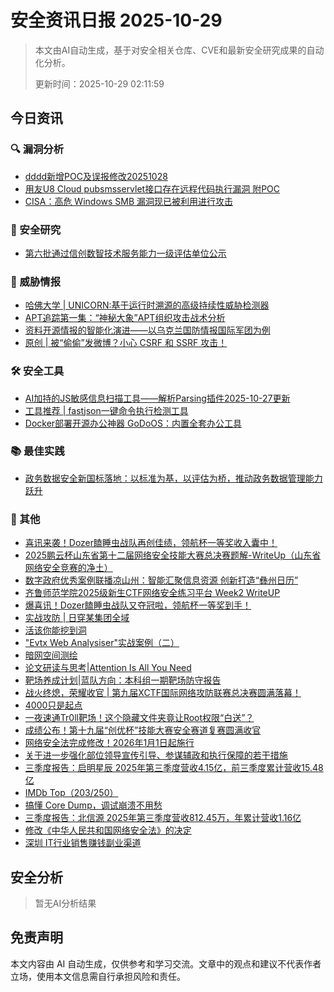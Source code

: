 
# 安全资讯日报 2025-10-29

> 本文由AI自动生成，基于对安全相关仓库、CVE和最新安全研究成果的自动化分析。
> 
> 更新时间：2025-10-29 02:11:59

<!-- more -->

## 今日资讯

### 🔍 漏洞分析

* [dddd新增POC及误报修改20251028](https://mp.weixin.qq.com/s?__biz=MzI4MjI2NDI1Ng==&mid=2247485137&idx=1&sn=f732dd55711230c12f568804c05bddfc)
* [用友U8 Cloud pubsmsservlet接口存在远程代码执行漏洞 附POC](https://mp.weixin.qq.com/s?__biz=MzIxMjEzMDkyMA==&mid=2247489452&idx=1&sn=67565426dbcfb94e0c3ae04affae6818)
* [CISA：高危 Windows SMB 漏洞现已被利用进行攻击](https://mp.weixin.qq.com/s?__biz=Mzg3ODY0NTczMA==&mid=2247493966&idx=1&sn=97804c08de12ed0ae5fefced93ca532c)

### 🔬 安全研究

* [第六批通过信创数智技术服务能力一级评估单位公示](https://mp.weixin.qq.com/s?__biz=MjM5NzYwNDU0Mg==&mid=2649255526&idx=3&sn=ac6d3f949d3012c40f9b5788716df50d)

### 🎯 威胁情报

* [哈佛大学 | UNICORN:基于运行时溯源的高级持续性威胁检测器](https://mp.weixin.qq.com/s?__biz=MzU5MTM5MTQ2MA==&mid=2247494156&idx=1&sn=7a1bbde7a9b63f4228807da636e99819)
* [APT追踪第一集：“神秘大象”APT组织攻击战术分析](https://mp.weixin.qq.com/s?__biz=MzI5MDcyODIzNg==&mid=2247485197&idx=1&sn=14e7c3a4fa082874f1b584e875985a1a)
* [资料开源情报的智能化演进——以乌克兰国防情报国际军团为例](https://mp.weixin.qq.com/s?__biz=MzI2MTE0NTE3Mw==&mid=2651152715&idx=1&sn=996c625325537aeabc815d49759feea7)
* [原创 | 被“偷偷”发微博？小心 CSRF 和 SSRF 攻击！](https://mp.weixin.qq.com/s?__biz=MzU2NDY2OTU4Nw==&mid=2247524626&idx=1&sn=c37e519304cd3dc014172a88518bf471)

### 🛠️ 安全工具

* [AI加持的JS敏感信息扫描工具——解析Parsing插件2025-10-27更新](https://mp.weixin.qq.com/s?__biz=Mzg3ODE2MjkxMQ==&mid=2247495452&idx=1&sn=7e5f63ac3cb52a175cd22332d07d2287)
* [工具推荐 | fastjson一键命令执行检测工具](https://mp.weixin.qq.com/s?__biz=MzkwNjczOTQwOA==&mid=2247496114&idx=1&sn=983a2e4748ae6e167aad1d576423e033)
* [Docker部署开源办公神器 GoDoOS：内置全套办公工具](https://mp.weixin.qq.com/s?__biz=MzU2MjU2MzI3MA==&mid=2247486013&idx=3&sn=80954c50a063b5f930ed57ed605fb25f)

### 📚 最佳实践

* [政务数据安全新国标落地：以标准为基，以评估为桥，推动政务数据管理能力跃升](https://mp.weixin.qq.com/s?__biz=MjM5NzYwNDU0Mg==&mid=2649255526&idx=1&sn=a42dd35b04e80760b993628ad3f38338)

### 📌 其他

* [喜讯来袭！Dozer瞌睡虫战队再创佳绩，领航杯一等奖收入囊中！](https://mp.weixin.qq.com/s?__biz=MzI4MTIxMzkxMg==&mid=2247485675&idx=1&sn=49d339bb232eaba7dab77c28ad2e5f38)
* [2025鹏云杯山东省第十二届网络安全技能大赛总决赛题解-WriteUp（山东省网络安全竞赛的净土）](https://mp.weixin.qq.com/s?__biz=MzkyODMxMjQ3OQ==&mid=2247485989&idx=1&sn=c37680089401de936f81bce3da1339e6)
* [数字政府优秀案例联播凉山州：智能汇聚信息资源 创新打造“彝州日历”](https://mp.weixin.qq.com/s?__biz=MjM5NzYwNDU0Mg==&mid=2649255526&idx=2&sn=13f3557139adfb21a1b094f87fdbbbac)
* [齐鲁师范学院2025级新生CTF网络安全练习平台 Week2 WriteUP](https://mp.weixin.qq.com/s?__biz=MzE5MTEzNzcwNg==&mid=2247484118&idx=1&sn=22d607dd4cd2b4d021764f379ccb7d5f)
* [爆喜讯！Dozer瞌睡虫战队又夺冠啦，领航杯一等奖到手！](https://mp.weixin.qq.com/s?__biz=MzI4MTIxMzkxMg==&mid=2247485672&idx=1&sn=10b21f6d3829206b982eb681b70e7fae)
* [实战攻防 | 日穿某集团全域](https://mp.weixin.qq.com/s?__biz=Mzg2ODYxMzY3OQ==&mid=2247521010&idx=1&sn=18f02b5c8f9e74d7cb119d641b014f5f)
* [活该你能挖到洞](https://mp.weixin.qq.com/s?__biz=Mzg2ODYxMzY3OQ==&mid=2247521010&idx=2&sn=bd2580a2cf9172a918fe29cc65e03ef3)
* [\"Evtx Web Analysiser\"实战案例（二）](https://mp.weixin.qq.com/s?__biz=MjM5NDcxMDQzNA==&mid=2247490052&idx=1&sn=ca37aa4b982b1250983b12a386b82dc3)
* [暗网空间测绘](https://mp.weixin.qq.com/s?__biz=MzAwNTUzNjE3OQ==&mid=2649560350&idx=1&sn=a52b5f12a8f14592ac0df3cfa0519fd7)
* [论文研读与思考|Attention Is All You Need](https://mp.weixin.qq.com/s?__biz=MzU4NjcxMTY3Mg==&mid=2247486863&idx=1&sn=7f98960e3741daaf20a4273363539cea)
* [靶场养成计划|蓝队方向：本科组一期靶场防守报告](https://mp.weixin.qq.com/s?__biz=MzU4NjcxMTY3Mg==&mid=2247486863&idx=2&sn=93c1c09fc5114fc92944472de29df2a9)
* [战火终熄，荣耀收官 | 第九届XCTF国际网络攻防联赛总决赛圆满落幕！](https://mp.weixin.qq.com/s?__biz=MzA4Mjk5NjU3MA==&mid=2455490708&idx=1&sn=08b11440427438d85afdfda999c67c41)
* [4000只是起点](https://mp.weixin.qq.com/s?__biz=MzkzMjIwMDY4Nw==&mid=2247486283&idx=1&sn=ccdf51584263a852cd1fe64af3da5421)
* [一夜速通Tr0ll靶场！这个隐藏文件夹竟让Root权限“白送”？](https://mp.weixin.qq.com/s?__biz=Mzk3NTEyMzQzOA==&mid=2247488156&idx=1&sn=36c4874867c320fe8b9643a8c6f5ee7e)
* [成绩公布！第十九届“创优杯”技能大赛安全赛道复赛圆满收官](https://mp.weixin.qq.com/s?__biz=MzkxNDY0MjMxNQ==&mid=2247538258&idx=1&sn=37dbd6dca7b489cc40ea1399fc8d528d)
* [网络安全法完成修改！2026年1月1日起施行](https://mp.weixin.qq.com/s?__biz=Mzg5MjE1NzgzMw==&mid=2247490596&idx=1&sn=648487b4c8c81f568e587f9401cd3eb7)
* [关于进一步强化部位领导宣传引导、参谋辅政和执行保障的若干措施](https://mp.weixin.qq.com/s?__biz=MzkxNDYxMjM5OA==&mid=2247485913&idx=1&sn=f91854e941fa2a3a9ec9fb8823325605)
* [三季度报告：启明星辰 2025年第三季度营收4.15亿，前三季度累计营收15.48亿](https://mp.weixin.qq.com/s?__biz=MzUzNjkxODE5MA==&mid=2247494886&idx=1&sn=1676a569bf8f126010c8bb2ec96fd169)
* [IMDb Top（203/250）](https://mp.weixin.qq.com/s?__biz=MzU2MjU2MzI3MA==&mid=2247486013&idx=1&sn=902dcec26d916607047d2c847b0fe7a5)
* [搞懂 Core Dump，调试崩溃不用愁](https://mp.weixin.qq.com/s?__biz=MzU2MjU2MzI3MA==&mid=2247486013&idx=2&sn=e56a9f57c8ab4fa036aa6073445cdf26)
* [三季度报告：北信源 2025年第三季度营收812.45万，年累计营收1.16亿](https://mp.weixin.qq.com/s?__biz=MzUzNjkxODE5MA==&mid=2247494909&idx=1&sn=9391ad5e2962fa3fe57850f9a21e37e4)
* [修改《中华人民共和国网络安全法》的决定](https://mp.weixin.qq.com/s?__biz=MzIyMjU3MDg3Mw==&mid=2247489103&idx=1&sn=3f32c70db7a8ba69707ee1cebcb9ffee)
* [深圳 IT行业销售赚钱副业渠道](https://mp.weixin.qq.com/s?__biz=MzI1Mjc3NTUwMQ==&mid=2247539574&idx=1&sn=22141d9fddab78c5b8374fd6eb00e938)

## 安全分析

> 暂无AI分析结果



## 免责声明
本文内容由 AI 自动生成，仅供参考和学习交流。文章中的观点和建议不代表作者立场，使用本文信息需自行承担风险和责任。
